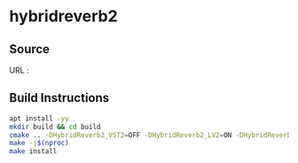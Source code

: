 # hybridreverb2

## Source
URL : 

## Build Instructions
```sh
apt install -yy 
mkdir build && cd build
cmake .. -DHybridReverb2_VST2=OFF -DHybridReverb2_LV2=ON -DHybridReverb2_Standalone=OFF -DHybridReverb2_AdvancedJackStandalone=OFF
make -j$(nproc)
make install
```
